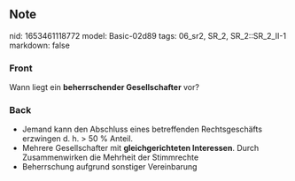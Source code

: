## Note
nid: 1653461118772
model: Basic-02d89
tags: 06_sr2, SR_2, SR_2::SR_2_II-1
markdown: false

### Front
Wann liegt ein <b>beherrschender Gesellschafter</b> vor?

### Back
<ul>
  <li>Jemand kann den Abschluss eines betreffenden Rechtsgeschäfts
  erzwingen d. h. > 50 % Anteil.
  <li>Mehrere Gesellschafter mit <b>gleichgerichteten
  Interessen</b>. Durch Zusammenwirken die Mehrheit der Stimmrechte
  <li>Beherrschung aufgrund sonstiger Vereinbarung
</ul>
